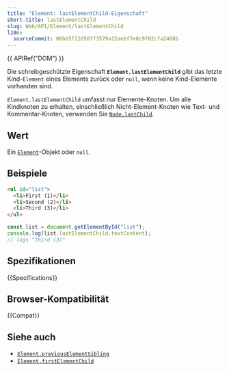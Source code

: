 ```yaml
---
title: "Element: lastElementChild-Eigenschaft"
short-title: lastElementChild
slug: Web/API/Element/lastElementChild
l10n:
  sourceCommit: 06bb5f22d50ff3579a12aebf7e8c9f02cfa2468b
---
```


{{ APIRef("DOM") }}

Die schreibgeschützte Eigenschaft **`Element.lastElementChild`** gibt das letzte Kind-`Element` eines Elements zurück oder `null`, wenn keine Kind-Elemente vorhanden sind.

`Element.lastElementChild` umfasst nur Elemente-Knoten. Um alle Kindknoten zu erhalten, einschließlich Nicht-Element-Knoten wie Text- und Kommentar-Knoten, verwenden Sie [`Node.lastChild`](/de/docs/Web/API/Node/lastChild).

## Wert

Ein [`Element`](/de/docs/Web/API/Element)-Objekt oder `null`.

## Beispiele

```html
<ul id="list">
  <li>First (1)</li>
  <li>Second (2)</li>
  <li>Third (3)</li>
</ul>
```

```js
const list = document.getElementById("list");
console.log(list.lastElementChild.textContent);
// logs "Third (3)"
```

## Spezifikationen

{{Specifications}}

## Browser-Kompatibilität

{{Compat}}

## Siehe auch

- [`Element.previousElementSibling`](/de/docs/Web/API/Element/previousElementSibling)
- [`Element.firstElementChild`](/de/docs/Web/API/Element/firstElementChild)
